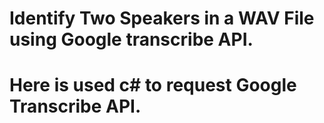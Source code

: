 # Identify Two Speakers in a WAV File using Google transcribe API.
# Here is used c# to request Google Transcribe API.
